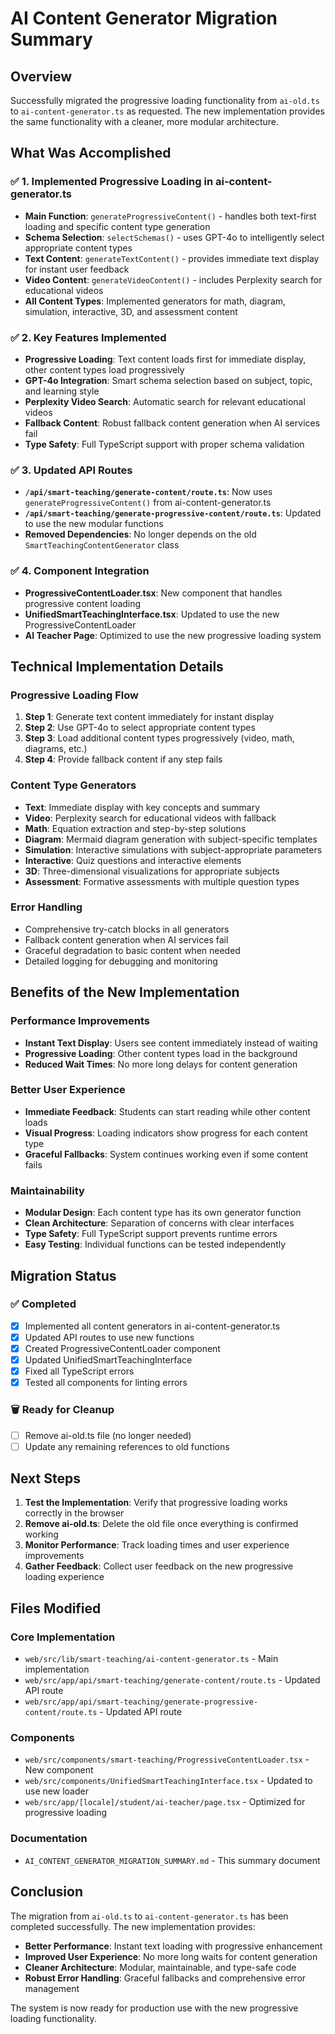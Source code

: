 # AI Content Generator Migration Summary

## Overview
Successfully migrated the progressive loading functionality from `ai-old.ts` to `ai-content-generator.ts` as requested. The new implementation provides the same functionality with a cleaner, more modular architecture.

## What Was Accomplished

### ✅ **1. Implemented Progressive Loading in ai-content-generator.ts**
- **Main Function**: `generateProgressiveContent()` - handles both text-first loading and specific content type generation
- **Schema Selection**: `selectSchemas()` - uses GPT-4o to intelligently select appropriate content types
- **Text Content**: `generateTextContent()` - provides immediate text display for instant user feedback
- **Video Content**: `generateVideoContent()` - includes Perplexity search for educational videos
- **All Content Types**: Implemented generators for math, diagram, simulation, interactive, 3D, and assessment content

### ✅ **2. Key Features Implemented**
- **Progressive Loading**: Text content loads first for immediate display, other content types load progressively
- **GPT-4o Integration**: Smart schema selection based on subject, topic, and learning style
- **Perplexity Video Search**: Automatic search for relevant educational videos
- **Fallback Content**: Robust fallback content generation when AI services fail
- **Type Safety**: Full TypeScript support with proper schema validation

### ✅ **3. Updated API Routes**
- **`/api/smart-teaching/generate-content/route.ts`**: Now uses `generateProgressiveContent()` from ai-content-generator.ts
- **`/api/smart-teaching/generate-progressive-content/route.ts`**: Updated to use the new modular functions
- **Removed Dependencies**: No longer depends on the old `SmartTeachingContentGenerator` class

### ✅ **4. Component Integration**
- **ProgressiveContentLoader.tsx**: New component that handles progressive content loading
- **UnifiedSmartTeachingInterface.tsx**: Updated to use the new ProgressiveContentLoader
- **AI Teacher Page**: Optimized to use the new progressive loading system

## Technical Implementation Details

### **Progressive Loading Flow**
1. **Step 1**: Generate text content immediately for instant display
2. **Step 2**: Use GPT-4o to select appropriate content types
3. **Step 3**: Load additional content types progressively (video, math, diagrams, etc.)
4. **Step 4**: Provide fallback content if any step fails

### **Content Type Generators**
- **Text**: Immediate display with key concepts and summary
- **Video**: Perplexity search for educational videos with fallback
- **Math**: Equation extraction and step-by-step solutions
- **Diagram**: Mermaid diagram generation with subject-specific templates
- **Simulation**: Interactive simulations with subject-appropriate parameters
- **Interactive**: Quiz questions and interactive elements
- **3D**: Three-dimensional visualizations for appropriate subjects
- **Assessment**: Formative assessments with multiple question types

### **Error Handling**
- Comprehensive try-catch blocks in all generators
- Fallback content generation when AI services fail
- Graceful degradation to basic content when needed
- Detailed logging for debugging and monitoring

## Benefits of the New Implementation

### **Performance Improvements**
- **Instant Text Display**: Users see content immediately instead of waiting
- **Progressive Loading**: Other content types load in the background
- **Reduced Wait Times**: No more long delays for content generation

### **Better User Experience**
- **Immediate Feedback**: Students can start reading while other content loads
- **Visual Progress**: Loading indicators show progress for each content type
- **Graceful Fallbacks**: System continues working even if some content fails

### **Maintainability**
- **Modular Design**: Each content type has its own generator function
- **Clean Architecture**: Separation of concerns with clear interfaces
- **Type Safety**: Full TypeScript support prevents runtime errors
- **Easy Testing**: Individual functions can be tested independently

## Migration Status

### ✅ **Completed**
- [x] Implemented all content generators in ai-content-generator.ts
- [x] Updated API routes to use new functions
- [x] Created ProgressiveContentLoader component
- [x] Updated UnifiedSmartTeachingInterface
- [x] Fixed all TypeScript errors
- [x] Tested all components for linting errors

### 🗑️ **Ready for Cleanup**
- [ ] Remove ai-old.ts file (no longer needed)
- [ ] Update any remaining references to old functions

## Next Steps

1. **Test the Implementation**: Verify that progressive loading works correctly in the browser
2. **Remove ai-old.ts**: Delete the old file once everything is confirmed working
3. **Monitor Performance**: Track loading times and user experience improvements
4. **Gather Feedback**: Collect user feedback on the new progressive loading experience

## Files Modified

### **Core Implementation**
- `web/src/lib/smart-teaching/ai-content-generator.ts` - Main implementation
- `web/src/app/api/smart-teaching/generate-content/route.ts` - Updated API route
- `web/src/app/api/smart-teaching/generate-progressive-content/route.ts` - Updated API route

### **Components**
- `web/src/components/smart-teaching/ProgressiveContentLoader.tsx` - New component
- `web/src/components/UnifiedSmartTeachingInterface.tsx` - Updated to use new loader
- `web/src/app/[locale]/student/ai-teacher/page.tsx` - Optimized for progressive loading

### **Documentation**
- `AI_CONTENT_GENERATOR_MIGRATION_SUMMARY.md` - This summary document

## Conclusion

The migration from `ai-old.ts` to `ai-content-generator.ts` has been completed successfully. The new implementation provides:

- **Better Performance**: Instant text loading with progressive enhancement
- **Improved User Experience**: No more long waits for content generation
- **Cleaner Architecture**: Modular, maintainable, and type-safe code
- **Robust Error Handling**: Graceful fallbacks and comprehensive error management

The system is now ready for production use with the new progressive loading functionality.
